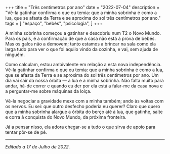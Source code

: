 +++
title = "Três centímetros por ano"
date = "2022-07-04"
description = "Vê-la gatinhar confirma o que eu temia: que a minha sobrinha é como a lua, que se afasta da Terra e se aproxima do sol três centímetros por ano."
tags = [
    "espaço",
    "bebés",
"psicologia",
]
+++

A minha sobrinha começou a gatinhar e descobriu num T2 o Novo Mundo. Para os pais, é a confirmação de que a casa não está à prova de bebés. Mas os galos não a demovem; tanto estamos a brincar na sala como ela larga tudo para ver o que foi aquilo vindo da cozinha, e vai, sem ajuda de ninguém.

Como calculam, estou ambivalente em relação a esta nova independência. Vê-la gatinhar confirma o que eu temia: que a minha sobrinha é como a lua, que se afasta da Terra e se aproxima do sol três centímetros por ano. Um dia vai sair da nossa órbita — a lua e a minha sobrinha. Não falta muito para andar, há-de correr e quando eu der por ela está a falar-me da casa nova e a perguntar-me sobre máquinas da loiça.

Vê-la negociar a gravidade mexe com a minha também; ando às voltas com os nervos. Eu sei: que outro desfecho poderia eu querer? Claro que quero que a minha sobrinha alargue a órbita do berço até à lua, que gatinhe, salte e corra à conquista do Novo Mundo, da próxima fronteira.

Já a pensar nisso, ela adora chegar-se a tudo o que sirva de apoio para tentar pôr-se de pé.
___________
_Editado a 17 de Julho de 2022._
